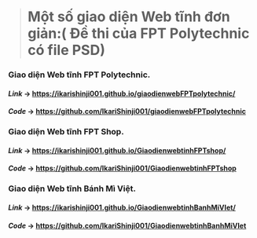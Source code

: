 <link rel="stylesheet" href="https://use.fontawesome.com/releases/v5.6.1/css/all.css" integrity="sha384-gfdkjb5BdAXd+lj+gudLWI+BXq4IuLW5IT+brZEZsLFm++aCMlF1V92rMkPaX4PP" crossorigin="anonymous">

> # Một số giao diện Web tĩnh đơn giản:( Đề thi của FPT Polytechnic có file PSD)
###     Giao diện Web tĩnh FPT Polytechnic.
####   *Link* -> https://ikarishinji001.github.io/giaodienwebFPTpolytechnic/
####    *Code* -> https://github.com/IkariShinji001/giaodienwebFPTpolytechnic
###      Giao diện Web tĩnh FPT Shop.
####    *Link* -> https://ikarishinji001.github.io/GiaodienwebtinhFPTshop/
####    *Code* -> https://github.com/IkariShinji001/GiaodienwebtinhFPTshop
###    Giao diện Web tĩnh Bánh Mì Việt.
####    *Link* -> https://ikarishinji001.github.io/GiaodienwebtinhBanhMiVIet/
####    *Code* -> https://github.com/IkariShinji001/GiaodienwebtinhBanhMiVIet
